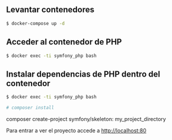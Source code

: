 ## Levantar contenedores

```bash
$ docker-compose up -d
```

## Acceder al contenedor de PHP

```bash
$ docker exec -ti symfony_php bash
```

## Instalar dependencias de PHP dentro del contenedor

```bash
$ docker exec -ti symfony_php bash

# composer install
```
composer create-project symfony/skeleton: my_project_directory

Para entrar a ver el proyecto accede a [http://localhost:80](http://localhost:80)
